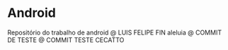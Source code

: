 # Android
Repositório do trabalho de android
@ LUIS FELIPE FIN aleluia
@ COMMIT DE TESTE
@ COMMIT TESTE CECATTO
